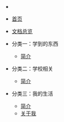 - <!-- _sidebar.md -->
  
- [首页](/)
- [文档总览](docs/overview.md)
- 分类一：学到的东西
    - [简介](docs/学到的东西/intro.md)
- 分类二：学校相关
    - [简介](docs/学校相关/intro.md)
- 分类三：我的生活
	- [简介](docs/我的生活/intro.md)  
  - [关于我](about.md)

